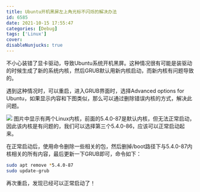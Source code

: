 ```yaml
---
title: Ubuntu开机黑屏左上角光标不闪烁的解决办法
id: 6585
date: 2021-10-15 17:55:47
categories: [Debug]
tags: ['Linux']
cover:
disableNunjucks: true
---
```


不小心装错了显卡驱动，导致Ubuntu系统开机黑屏。这种情况很有可能是装驱动的时候生成了新的系统内核，然后GRUB默认用新内核启动，而新内核有问题导致的。

遇到这种情况时，可以重启，进入GRUB界面时，选择Advanced options for Ubuntu，如果显示内容和下图类似，那么可以通过删除错误内核的方式，解决此问题。


![](https://fastly.jsdelivr.net/gh/windshadow233/BlogStorage@files/jpg/8253ca42b0721521c45a1a193c326734.jpg)
图片中显示有两个Linux内核，前面的5.4.0-87是默认内核，但无法正常启动，因此该内核是有问题的，我们可以选择第三个5.4.0-86，应该可以正常启动起来。


在正常启动后，使用命令删除一些相关的包，然后删掉/boot路径下与5.4.0-87内核相关的所有内容，最后更新一下GRUB即可，命令如下：

```bash
sudo apt remove *5.4.0-87
sudo update-grub
```

再次重启，发现已经可以正常启动了！
